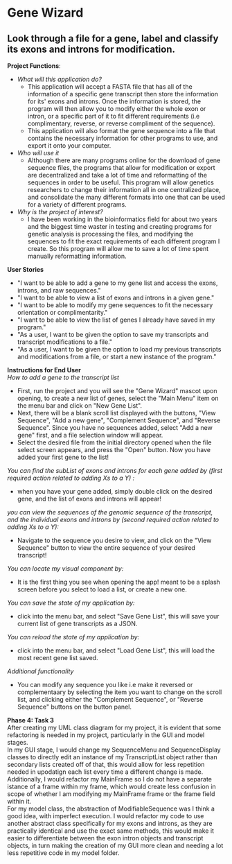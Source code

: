 # Gene Wizard 

## Look through a file for a gene, label and classify its exons and introns for modification.

**Project Functions**:
- *What will this application do?*  
    - This application will accept a FASTA file that has all of the information of a specific gene transcript then store the information for its' exons and introns. Once the information is stored, the program will then allow you to modify either the whole exon or intron, or a specific part of it to fit different requirements (i.e complimentary, reverse, or reverse compliment of the sequence).  
    - This application will also format the gene sequence into a file that contains the necessary information for other programs to use, and export it onto your computer.  
- *Who will use it*  
    - Although there are many programs online for the download of gene sequence files, the programs that allow for modification or export are decentralized and take a lot of time and reformatting of the sequences in order to be useful. This program will allow genetics researchers to change their information all in one centralized place, and consolidate the many different formats into one that can be used for a variety of different programs.  
- *Why is the project of interest?*  
    - I have been working in the bioinformatics field for about two years and the biggest time waster in testing and creating programs for genetic analysis is processing the files, and modifying the sequences to fit the exact requirements of each different program I create. So this program will allow me to save a lot of time spent manually reformatting information.

**User Stories**
- "I want to be able to add a gene to my gene list and access the exons, introns, and raw sequences."
- "I want to be able to view a list of exons and introns in a given gene."
- "I want to be able to modify my gene sequences to fit the necessary orientation or complimentarity."
- "I want to be able to view the list of genes I already have saved in my program."  
- "As a user, I want to be given the option to save my transcripts and transcript modifications to a file."  
- "As a user, I want to be given the option to load my previous transcripts and modifications from a file, or start a new instance of the program."   

**Instructions for End User**  
*How to add a gene to the transcript list*  
- First, run the project and you will see the "Gene Wizard" mascot upon opening, to create a new list of genes, select the "Main Menu" item on the menu bar and click on "New Gene List".  
- Next, there will be a blank scroll list displayed with the buttons, "View Sequence", "Add a new gene", "Complement Sequence", and "Reverse Sequence". Since you have no sequences added, select "Add a new gene" first, and a file selection window will appear.  
- Select the desired file from the initial directory opened when the file select screen appears, and press the "Open" button. Now you have added your first gene to the list!  
  
*You can find the subList of exons and introns for each gene added by (first required action related to adding Xs to a Y) :*   
- when you have your gene added, simply double click on the desired gene, and the list of exons and introns will appear!  

*you can view the sequences of the genomic sequence of the transcript, and the individual exons and introns by (second required action related to adding Xs to a Y):*  
- Navigate to the sequence you desire to view, and click on the "View Sequence" button to view the entire sequence of your desired transcript!  

*You can locate my visual component by:*  
- It is the first thing you see when opening the app! meant to be a splash screen before you select to load a list, or create a new one.  

*You can save the state of my application by:*  
-  click into the menu bar, and select "Save Gene List", this will save your current list of gene transcripts as a JSON.  

*You can reload the state of my application by:*  
- click into the menu bar, and select "Load Gene List", this will load the most recent gene list saved.  

*Additional functionality*
- You can modify any sequence you like i.e make it reversed or complementaary by selecting the item you want to change on the scroll list, and clicking either the "Complement Sequence", or "Reverse Sequence" buttons on the button panel.  

**Phase 4: Task 3**  
After creating my UML class diagram for my project, it is evident that some refactoring is needed in my project, particularly in the GUI and model stages.  
In my GUI stage, I would change my SequenceMenu and SequenceDisplay classes to directly edit an instance of my TranscriptList object rather than secondary lists created off of that, this would allow for less repetition needed in upodatign each list every time a different change is made. Additionally, I would refactor my MainFrame so I do not have a separate istance of a frame within my frame, which would create less confusion in scope of whether I am modifying my MainFrame frame or the frame field within it.  
For my model class, the abstraction of ModifiableSequence was I think a good idea, with imperfect execution. I would refactor my code to use another abstract class specifically for my exons and introns, as they are practically identical and use the exact same methods, this would make it easier to differentiate between the exon intron objects and transcript objects, in turn making the creation of my GUI more clean and needing a lot less repetitive code in my model folder.




